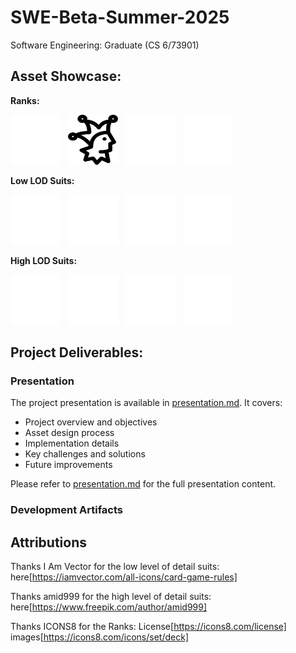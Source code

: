 # SWE-Beta-Summer-2025
Software Engineering: Graduate (CS 6/73901)

## Asset Showcase:
**Ranks:**

<p align="left">
  <img src="p5-cards/assets/rank/jack.png" alt="Jack" width="80" height="80" style="margin-right: 8px;" />
  <img src="p5-cards/assets/rank/joker.png" alt="Joker" width="80" height="80" style="margin-right: 8px;" />
  <img src="p5-cards/assets/rank/king.png" alt="King" width="80" height="80" style="margin-right: 8px;" />
  <img src="p5-cards/assets/rank/queen.png" alt="Queen" width="80" height="80" style="margin-right: 8px;" />
</p>

**Low LOD Suits:**

<p align="left">
  <img src="p5-cards/assets/suits/club.png" alt="Club" width="80" height="80" style="margin-right: 8px;" />
  <img src="p5-cards/assets/suits/diamond.png" alt="Diamond" width="80" height="80" style="margin-right: 8px;" />
  <img src="p5-cards/assets/suits/heart.png" alt="Heart" width="80" height="80" style="margin-right: 8px;" />
  <img src="p5-cards/assets/suits/spade.png" alt="Spade" width="80" height="80" style="margin-right: 8px;" />
</p>

**High LOD Suits:**

<p align="left">
  <img src="p5-cards/assets/suits/club_detail.png" alt="Detailed Club" width="80" height="80" style="margin-right: 8px;" />
  <img src="p5-cards/assets/suits/diamond_detail.png" alt="Detailed Diamond" width="80" height="80" style="margin-right: 8px;" />
  <img src="p5-cards/assets/suits/heart_detail.png" alt="Detailed Heart" width="80" height="80" style="margin-right: 8px;" />
  <img src="p5-cards/assets/suits/spade_detail.png" alt="Detailed Spade" width="80" height="80" style="margin-right: 8px;" />
</p>

## Project Deliverables:

### Presentation

The project presentation is available in [presentation.md](presentation.md). It covers:

- Project overview and objectives
- Asset design process
- Implementation details
- Key challenges and solutions
- Future improvements

Please refer to [presentation.md](presentation.md) for the full presentation content.

### Development Artifacts

## Attributions
Thanks I Am Vector for the low level of detail suits: here[https://iamvector.com/all-icons/card-game-rules]

Thanks amid999 for the high level of detail suits: here[https://www.freepik.com/author/amid999]

Thanks ICONS8 for the Ranks: License[https://icons8.com/license]
images[https://icons8.com/icons/set/deck]